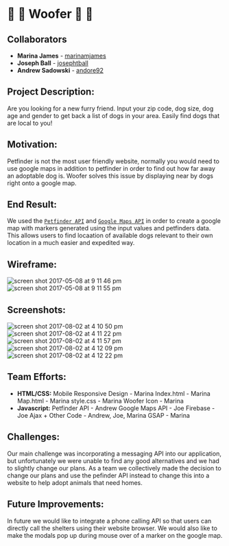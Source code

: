 # :dog: :dog: Woofer :dog: :dog:

## Collaborators 
* **Marina James** - [marinamjames](https://github.com/marinamjames)
* **Joseph Ball** - [josephtball](https://github.com/josephtball)
* **Andrew Sadowski** - [andore92](https://github.com/andore92)

## Project Description: 
Are you looking for a new furry friend. Input your zip code, dog size, dog age and gender to get back a list of dogs in your area. Easily find dogs that are local to you! 

## Motivation: 
Petfinder is not the most user friendly website, normally you would need to use google maps in addition to petfinder in order to find out how far away an adoptable dog is. Woofer solves this issue by displaying near by dogs right onto a google map. 

## End Result: 
We used the [`Petfinder API`](https://www.petfinder.com/developers/api-docs) and [`Google Maps API`](https://developers.google.com/maps/) in order to create a google map with markers generated using the input values and petfinders data. This allows users to find locaation of available dogs relevant to their own location in a much easier and expedited way. 

## Wireframe:
![screen shot 2017-05-08 at 9 11 46 pm](https://cloud.githubusercontent.com/assets/26077051/25831557/0a1396d8-3433-11e7-986d-aefb112fd561.png)
![screen shot 2017-05-08 at 9 11 55 pm](https://cloud.githubusercontent.com/assets/26077051/25831570/1ca6be4c-3433-11e7-80c4-747e22a4b4d6.png)

## Screenshots: 
![screen shot 2017-08-02 at 4 10 50 pm](https://user-images.githubusercontent.com/26077051/28892886-6edc237a-779d-11e7-8c15-4c6d4fa72c30.png)
![screen shot 2017-08-02 at 4 11 22 pm](https://user-images.githubusercontent.com/26077051/28892883-6ed605c6-779d-11e7-8619-4c289748123e.png)
![screen shot 2017-08-02 at 4 11 57 pm](https://user-images.githubusercontent.com/26077051/28892884-6ed8059c-779d-11e7-8952-f3b7ed8b305f.png)
![screen shot 2017-08-02 at 4 12 09 pm](https://user-images.githubusercontent.com/26077051/28892887-6ede8b6a-779d-11e7-989e-907e296d02cb.png)
![screen shot 2017-08-02 at 4 12 22 pm](https://user-images.githubusercontent.com/26077051/28892885-6edc1858-779d-11e7-8d81-4f029d6ba69c.png)


## Team Efforts:
* **HTML/CSS:** 
Mobile Responsive Design - Marina
Index.html - Marina
Map.html - Marina
style.css - Marina
Woofer Icon - Marina
* **Javascript:** Petfinder API - Andrew
		Google Maps API - Joe
		Firebase - Joe
		Ajax + Other Code - Andrew, Joe, Marina 
		GSAP - Marina

## Challenges: 
Our main challenge was incorporating a messaging API into our application, but unfortunately we were unable to find any good alternatives and we had to slightly change our plans. As a team we collectively made the decision to change our plans and use the pefinder API instead to change this into a website to help adopt animals that need homes.

## Future Improvements: 
In future we would like to integrate a phone calling API so that users can directly call the shelters using their website browser. We would also like to make the modals pop up during mouse over of a marker on the google map. 
